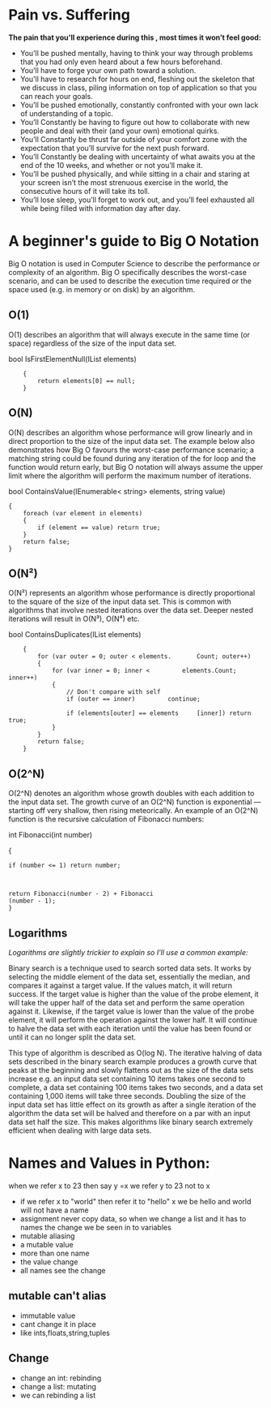 # Pain vs. Suffering
**The pain that you'll experience during this , most times it won’t feel good:**

* You’ll be pushed mentally, having to think your way through problems that you had only even heard about a few hours beforehand.
* You’ll have to forge your own path toward a solution.
* You’ll have to research for hours on end, fleshing out the skeleton that we discuss in class, piling information on top of application so that you can reach your goals.
* You’ll be pushed emotionally, constantly confronted with your own lack of understanding of a topic.
* You’ll Constantly be having to figure out how to collaborate with new people and deal with their (and your own) emotional quirks.
* You’ll Constantly be thrust far outside of your comfort zone with the expectation that you’ll survive for the next push forward.
* You’ll Constantly be dealing with uncertainty of what awaits you at the end of the 10 weeks, and whether or not you’ll make it.
* You’ll be pushed physically, and while sitting in a chair and staring at your screen isn’t the most strenuous exercise in the world, the consecutive hours of it will take its toll.
* You’ll lose sleep, you’ll forget to work out, and you’ll feel exhausted all while being filled with information day after day.
# A beginner's guide to Big O Notation
Big O notation is used in Computer Science to describe the performance or complexity of an algorithm. Big O specifically describes the worst-case scenario, and can be used to describe the execution time required or the space used (e.g. in memory or on disk) by an algorithm.
## O(1)
O(1) describes an algorithm that will always execute in the same time (or space) regardless of the size of the input data set.

bool IsFirstElementNull(IList<String> elements)  

        {
            return elements[0] == null;
        }

## O(N)
O(N) describes an algorithm whose performance will grow linearly and in direct proportion to the size of the input data set. The example below also demonstrates how Big O favours the worst-case performance scenario; a matching string could be found during any iteration of the for loop and the function would return early, but Big O notation will always assume the upper limit where the algorithm will perform the maximum number of iterations.

bool ContainsValue(IEnumerable< string> elements, string value)

    {
        foreach (var element in elements)
        {
            if (element == value) return true; 
        }     
        return false; 
    }
## O(N²)
O(N²) represents an algorithm whose performance is directly proportional to the square of the size of the input data set. This is common with algorithms that involve nested iterations over the data set. Deeper nested iterations will result in O(N³), O(N⁴) etc.

bool ContainsDuplicates(IList<string> elements)

        {
            for (var outer = 0; outer < elements.       Count; outer++) 
            {
                for (var inner = 0; inner <         elements.Count; inner++) 
                { 
                    // Don't compare with self 
                    if (outer == inner)         continue;             

                    if (elements[outer] == elements     [inner]) return true; 
                }
            }    
            return false;
        }
## O(2^N)
O(2^N) denotes an algorithm whose growth doubles with each addition to the input data set. The growth curve of an O(2^N) function is exponential — starting off very shallow, then rising meteorically. An example of an O(2^N) function is the recursive calculation of Fibonacci numbers:

int Fibonacci(int number)


{

    if (number <= 1) return number;



    return Fibonacci(number - 2) + Fibonacci
    (number - 1); 
    }

## Logarithms
*Logarithms are slightly trickier to explain so I’ll use a common example:*

Binary search is a technique used to search sorted data sets. It works by selecting the middle element of the data set, essentially the median, and compares it against a target value. If the values match, it will return success. If the target value is higher than the value of the probe element, it will take the upper half of the data set and perform the same operation against it. Likewise, if the target value is lower than the value of the probe element, it will perform the operation against the lower half. It will continue to halve the data set with each iteration until the value has been found or until it can no longer split the data set.

This type of algorithm is described as O(log N). The iterative halving of data sets described in the binary search example produces a growth curve that peaks at the beginning and slowly flattens out as the size of the data sets increase e.g. an input data set containing 10 items takes one second to complete, a data set containing 100 items takes two seconds, and a data set containing 1,000 items will take three seconds. Doubling the size of the input data set has little effect on its growth as after a single iteration of the algorithm the data set will be halved and therefore on a par with an input data set half the size. This makes algorithms like binary search extremely efficient when dealing with large data sets.

# Names and Values in Python:
when we refer x to 23 then say y =x we refer y to 23 not to x
- if we refer x to "world" then refer it to "hello" x we be hello and world will not have a name
- assignment never copy data, so when we change a list and it has to names the change we be seen in to variables
- mutable aliasing
- a mutable value
- more than one name
- the value change
- all names see the change

## mutable can't alias
- immutable value
- cant change it in place
- like ints,floats,string,tuples
## Change
- change an int: rebinding
- change a list: mutating
- we can rebinding a list
